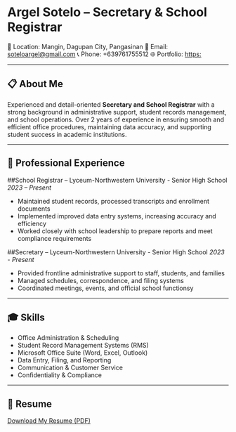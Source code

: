 # Argel Sotelo – Secretary & School Registrar

📍 Location: Mangin, Dagupan City, Pangasinan
📧 Email: soteloargel@gmail.com
📞 Phone: +639761755512
🌐 Portfolio: [https:](https://github.com/argelsotelo11/portfolio_2025.git)

---

## 📋 About Me
Experienced and detail-oriented **Secretary and School Registrar** with a strong background in administrative support, student records management, and school operations. Over 2 years of experience in ensuring smooth and efficient office procedures, maintaining data accuracy, and supporting student success in academic institutions.

---

## 🧾 Professional Experience

##School Registrar – Lyceum-Northwestern University - Senior High School 
*2023 – Present*  
- Maintained student records, processed transcripts and enrollment documents  
- Implemented improved data entry systems, increasing accuracy and efficiency  
- Worked closely with school leadership to prepare reports and meet compliance requirements

##Secretary – Lyceum-Northwestern University - Senior High School 
*2023 - Present*  
- Provided frontline administrative support to staff, students, and families  
- Managed schedules, correspondence, and filing systems  
- Coordinated meetings, events, and official school functionsy

---

## 🎓 Skills

- Office Administration & Scheduling  
- Student Record Management Systems (RMS)  
- Microsoft Office Suite (Word, Excel, Outlook)  
- Data Entry, Filing, and Reporting  
- Communication & Customer Service  
- Confidentiality & Compliance

---

## 📄 Resume
[Download My Resume (PDF)](ArgelSotelo_RESUME.pdf)
